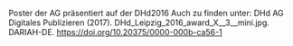 Poster der AG präsentiert auf der DHd2016
Auch zu finden unter:
DHd AG Digitales Publizieren (2017). DHd_Leipzig_2016_award_X__3__mini.jpg. DARIAH-DE. https://doi.org/10.20375/0000-000b-ca56-1
